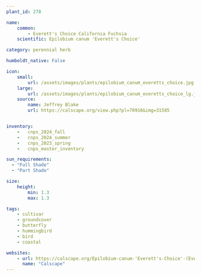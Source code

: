 ```yaml
---
plant_id: 278

name: 
    common:  
        - Everett's Choice California Fuchsia 
    scientific: Epilobium canum 'Everett's Choice'

category: perennial herb

humboldt_native: False

icon: 
    small: 
        url: /assets/images/plants/epilobium_canum_everetts_choice.jpg 
    large: 
        url: /assets/images/plants/epilobium_canum_everetts_choice_lg.jpg 
    source: 
        name: Jeffrey Blake
        url: https://calscape.org/view.php?pl=70916&img=31585 


inventory: 
    -   cnps_2024_fall
    -   cnps_2024_summer
    -   cnps_2023_spring
    -   cnps_master_inventory

sun_requirements:
  - "Full Shade"
  - "Part Shade"

size:
    height: 
        min: 1.3
        max: 1.3

tags:
    - cultivar
    - groundcover
    - butterfly
    - hummingbird
    - bird
    - coastal

websites:
    - url: https://calscape.org/Epilobium-canum-'Everett's-Choice'-(Everett's-Choice-California-Fuchsia)   
      name: "Calscape"
---
```



